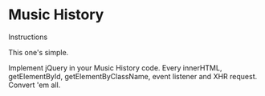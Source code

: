# Music History
Instructions

This one's simple.

Implement jQuery in your Music History code. Every innerHTML, getElementById, getElementByClassName, event listener and XHR request. Convert 'em all.
